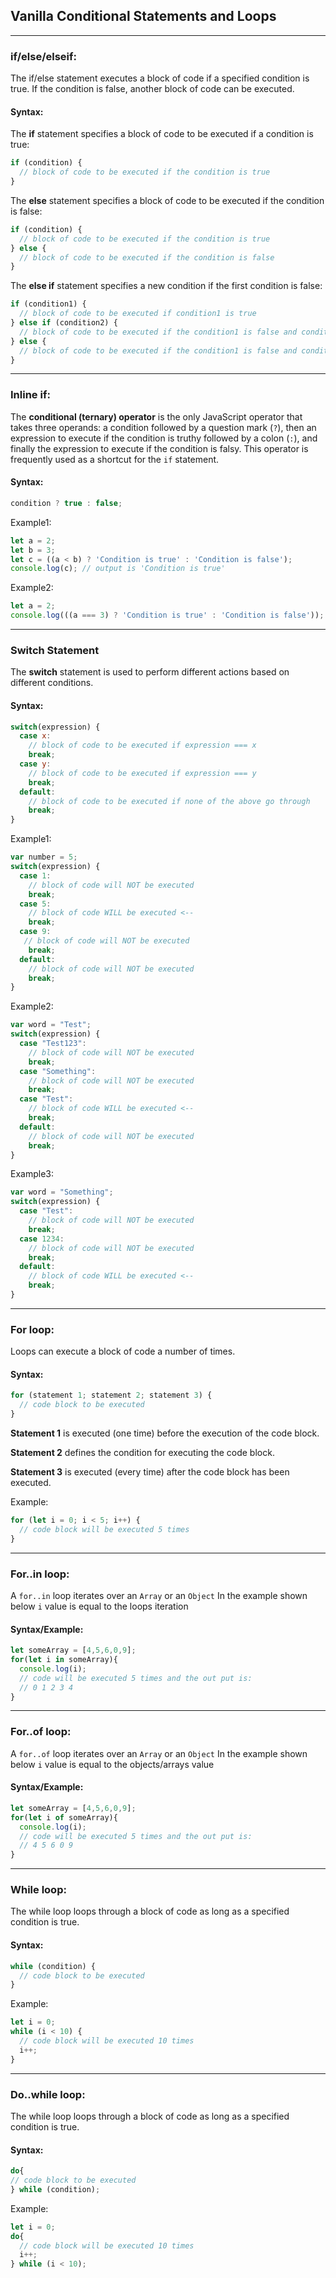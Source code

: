 ## Vanilla Conditional Statements and Loops

----------------------------------------------------------

### if/else/elseif:
The if/else statement executes a block of code if a specified condition is true. If the condition is false, another block of code can be executed.

#### Syntax:
The **if** statement specifies a block of code to be executed if a condition is true:
```javascript
if (condition) {
  // block of code to be executed if the condition is true
}
```
The **else** statement specifies a block of code to be executed if the condition is false:
```javascript
if (condition) {
  // block of code to be executed if the condition is true
} else {
  // block of code to be executed if the condition is false
}
```
The **else if** statement specifies a new condition if the first condition is false:
```javascript
if (condition1) {
  // block of code to be executed if condition1 is true
} else if (condition2) {
  // block of code to be executed if the condition1 is false and condition2 is true
} else {
  // block of code to be executed if the condition1 is false and condition2 is false
}
```

----------------------------------------------------------

### Inline if:
The **conditional (ternary) operator** is the only JavaScript operator that takes three operands: a condition followed by a question mark (`?`), then an expression to execute if the condition is truthy followed by a colon (`:`), and finally the expression to execute if the condition is falsy. This operator is frequently used as a shortcut for the `if` statement.

#### Syntax:
```javascript
condition ? true : false;
```

Example1:
```javascript
let a = 2;
let b = 3;    
let c = ((a < b) ? 'Condition is true' : 'Condition is false');
console.log(c); // output is 'Condition is true'
```

Example2:
```javascript
let a = 2;  
console.log(((a === 3) ? 'Condition is true' : 'Condition is false')); // output is 'Condition is false'
```
----------------------------------------------------------

### Switch Statement
The **switch** statement is used to perform different actions based on different conditions.

#### Syntax:
```javascript
switch(expression) {
  case x:
    // block of code to be executed if expression === x
    break;
  case y:
    // block of code to be executed if expression === y
    break;
  default:
    // block of code to be executed if none of the above go through
    break;
}
```

Example1:
```javascript
var number = 5;
switch(expression) {
  case 1:
    // block of code will NOT be executed
    break;
  case 5:
    // block of code WILL be executed <--
    break;
  case 9:
   // block of code will NOT be executed
    break;
  default:
    // block of code will NOT be executed
    break;
}
```

Example2:
```javascript
var word = "Test";
switch(expression) {
  case "Test123":
    // block of code will NOT be executed
    break;
  case "Something":
    // block of code will NOT be executed
    break;
  case "Test":
    // block of code WILL be executed <--
    break;
  default:
    // block of code will NOT be executed
    break;
}
```

Example3:
```javascript
var word = "Something";
switch(expression) {
  case "Test":
    // block of code will NOT be executed
    break;
  case 1234:
    // block of code will NOT be executed
    break;
  default:
    // block of code WILL be executed <--
    break;
}
```
----------------------------------------------------------

### For loop:
Loops can execute a block of code a number of times.

#### Syntax:
```javascript
for (statement 1; statement 2; statement 3) {
  // code block to be executed
}
```
**Statement 1** is executed (one time) before the execution of the code block.

**Statement 2** defines the condition for executing the code block.

**Statement 3** is executed (every time) after the code block has been executed.

Example:
```javascript
for (let i = 0; i < 5; i++) {
  // code block will be executed 5 times
}
```

----------------------------------------------------------

### For..in loop:
A `for..in` loop iterates over an `Array` or an `Object`
In the example shown below `i` value is equal to the loops iteration

#### Syntax/Example:

```javascript
let someArray = [4,5,6,0,9];
for(let i in someArray){
  console.log(i);
  // code will be executed 5 times and the out put is:
  // 0 1 2 3 4
}
```
----------------------------------------------------------

### For..of loop:
A `for..of` loop iterates over an `Array` or an `Object`
In the example shown below `i` value is equal to the objects/arrays value

#### Syntax/Example:

```javascript
let someArray = [4,5,6,0,9];
for(let i of someArray){
  console.log(i);
  // code will be executed 5 times and the out put is:
  // 4 5 6 0 9
}
```

----------------------------------------------------------

### While loop:

The while loop loops through a block of code as long as a specified condition is true.

#### Syntax:

```javascript
while (condition) {
  // code block to be executed
}
```

Example:
```javascript
let i = 0;
while (i < 10) {
  // code block will be executed 10 times
  i++;
}
```
----------------------------------------------------------

### Do..while loop:

The while loop loops through a block of code as long as a specified condition is true.

#### Syntax:

```javascript
do{
// code block to be executed
} while (condition);
```

Example:
```javascript
let i = 0;
do{
  // code block will be executed 10 times
  i++;
} while (i < 10);
```